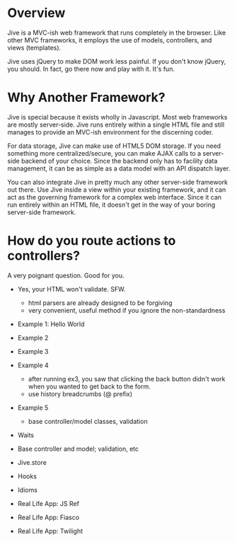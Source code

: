 # Overview #

Jive is a MVC-ish web framework that runs completely in the browser.  Like
other MVC frameworks, it employs the use of models, controllers, and views
(templates).

Jive uses jQuery to make DOM work less painful.  If you don't know jQuery,
you should.  In fact, go there now and play with it.  It's fun.


# Why Another Framework? #

Jive is special because it exists wholly in Javascript.  Most web
frameworks are mostly server-side.  Jive runs entirely within a single
HTML file and still manages to provide an MVC-ish environment for the
discerning coder.

For data storage, Jive can make use of HTML5 DOM storage.  If you need
something more centralized/secure, you can make AJAX calls to a
server-side backend of your choice.  Since the backend only has to
facility data management, it can be as simple as a data model with an API
dispatch layer.

You can also integrate Jive in pretty much any other server-side framework
out there.  Use Jive inside a view within your existing framework, and it
can act as the governing framework for a complex web interface.  Since it
can run entirely within an HTML file, it doesn't get in the way of your
boring server-side framework.


# How do you route actions to controllers?

A very poignant question. Good for you.



- Yes, your HTML won't validate.  SFW.
	- html parsers are already designed to be forgiving
	- very convenient, useful method if you ignore the non-standardness

- Example 1: Hello World
- Example 2
- Example 3
- Example 4
	- after running ex3, you saw that clicking the back button didn't work when
		you wanted to get back to the form.
	- use history breadcrumbs (@ prefix)
- Example 5
	- base controller/model classes, validation

- Waits

- Base controller and model; validation, etc

- Jive.store

- Hooks

- Idioms

- Real Life App: JS Ref

- Real Life App: Fiasco

- Real Life App: Twilight

